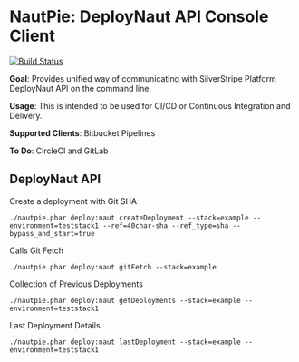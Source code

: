 # NautPie: DeployNaut API Console Client

[![Build Status](https://travis-ci.org/marczhermo/nautpie.svg?branch=master)](https://travis-ci.org/marczhermo/nautpie)

**Goal**: Provides unified way of communicating with SilverStripe Platform DeployNaut API on the command line.

**Usage**: This is intended to be used for CI/CD or Continuous Integration and Delivery.

**Supported Clients**: Bitbucket Pipelines

**To Do**: CircleCI and GitLab



## DeployNaut API

Create a deployment with Git SHA
```
./nautpie.phar deploy:naut createDeployment --stack=example --environment=teststack1 --ref=40char-sha --ref_type=sha --bypass_and_start=true
```

Calls Git Fetch

```
./nautpie.phar deploy:naut gitFetch --stack=example
```

Collection of Previous Deployments

```
./nautpie.phar deploy:naut getDeployments --stack=example --environment=teststack1
```

Last Deployment Details

```
./nautpie.phar deploy:naut lastDeployment --stack=example --environment=teststack1
```
